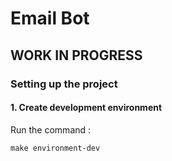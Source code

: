 # Email Bot

## WORK IN PROGRESS

### Setting up the project 

#### 1. Create development environment

Run the command :

`make environment-dev`